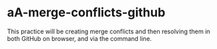 # aA-merge-conflicts-github
This practice will be creating merge conflicts and then resolving them in both GitHub on browser, and via the command line.
